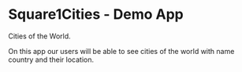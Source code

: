 # Square1Cities - Demo App

Cities of the World. 

On this app our users will be able to
see cities of the world with name country and their location.
